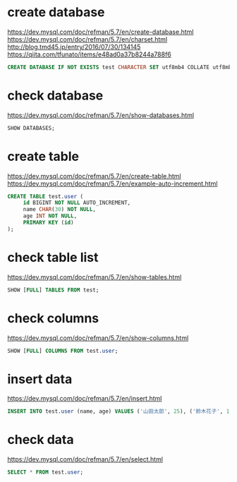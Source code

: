 # create database
https://dev.mysql.com/doc/refman/5.7/en/create-database.html
https://dev.mysql.com/doc/refman/5.7/en/charset.html
http://blog.tmd45.jp/entry/2016/07/30/134145
https://qiita.com/tfunato/items/e48ad0a37b8244a788f6

```sql
CREATE DATABASE IF NOT EXISTS test CHARACTER SET utf8mb4 COLLATE utf8mb4_bin;
```

# check database
https://dev.mysql.com/doc/refman/5.7/en/show-databases.html

```sql
SHOW DATABASES;
```

# create table
https://dev.mysql.com/doc/refman/5.7/en/create-table.html
https://dev.mysql.com/doc/refman/5.7/en/example-auto-increment.html

```sql
CREATE TABLE test.user (
     id BIGINT NOT NULL AUTO_INCREMENT,
     name CHAR(30) NOT NULL,
     age INT NOT NULL,
     PRIMARY KEY (id)
);
```

# check table list
https://dev.mysql.com/doc/refman/5.7/en/show-tables.html

```sql
SHOW [FULL] TABLES FROM test;
```

# check columns
https://dev.mysql.com/doc/refman/5.7/en/show-columns.html

```sql
SHOW [FULL] COLUMNS FROM test.user;
```

# insert data
https://dev.mysql.com/doc/refman/5.7/en/insert.html

```sql
INSERT INTO test.user (name, age) VALUES ('山田太郎', 25), ('鈴木花子', 19);
```

# check data
https://dev.mysql.com/doc/refman/5.7/en/select.html

```sql
SELECT * FROM test.user;
```
